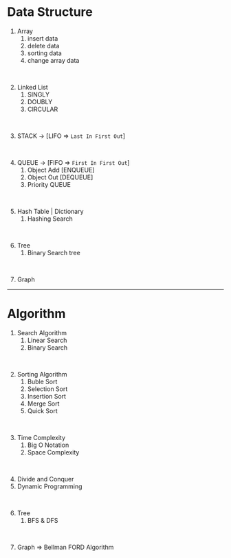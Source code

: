 # Data Structure
1.  Array  
    1. insert data
    2. delete data
    3. sorting data
    4. change array data

<br>

2. Linked List
    1. SINGLY
    2. DOUBLY
    3. CIRCULAR

<br>

3. STACK -> [LIFO => `Last In First Out`]

<br>

4. QUEUE -> [FIFO => `First In First Out`]
    1. Object Add [ENQUEUE]
    2. Object Out [DEQUEUE]
    3. Priority QUEUE

<br>

5. Hash Table | Dictionary
    1. Hashing Search

<br>

6. Tree 
    1. Binary Search tree

<br>

7. Graph

---
# Algorithm 

1. Search Algorithm 
    1. Linear Search
    2. Binary Search

<br>

2. Sorting Algorithm
    1. Buble Sort
    2. Selection Sort
    3. Insertion Sort
    4. Merge Sort
    5. Quick Sort

<br>

3. Time Complexity
    1. Big O Notation
    2. Space Complexity

<br>

4. Divide and Conquer
5. Dynamic Programming

<br>

6. Tree
    1. BFS & DFS

<br>

7. Graph => Bellman FORD Algorithm